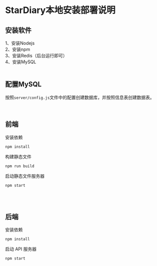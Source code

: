 # StarDiary本地安装部署说明

## 安装软件
1、安装Nodejs <br/>
2、安装npm <br/>
3、安装Redis（后台运行即可） <br/>
4、安装MySQL <br/>
<br/>

## 配置MySQL
按照`server/config.js`文件中的配置创建数据库，并按照信息表创建数据表。

<br/>

## 前端
安装依赖 <br/>
```
npm install
```

构建静态文件<br/>
```
npm run build
```

启动静态文件服务器 <br/>
```
npm start
```

<br/>
<br/>

## 后端
安装依赖 <br/>
```
npm install
```

启动 API 服务器<br/>
```
npm start
```
